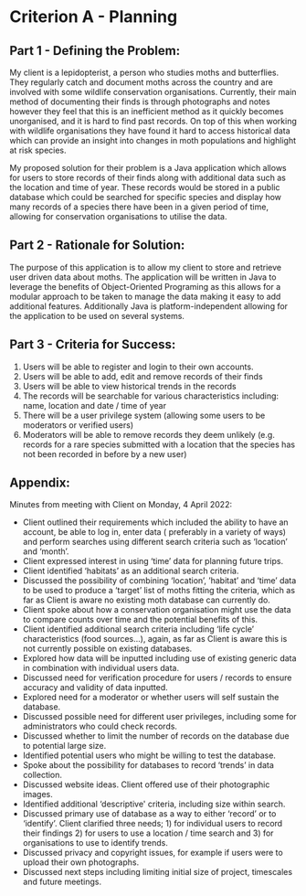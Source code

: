 # Criterion A - Planning

## Part 1 - Defining the Problem:

My client is a lepidopterist, a person who studies moths and butterflies. They regularly catch and document moths across
the country and are involved with some wildlife conservation organisations. Currently, their main method of
documenting their finds is through photographs and notes however they feel that this is an inefficient method as it
quickly becomes unorganised, and it is hard to find past records. On top of this when working with wildlife organisations
they have found it hard to access historical data which can provide an insight into changes in moth populations and
highlight at risk species.

My proposed solution for their problem is a Java application which allows for users to store records of their finds
along with additional data such as the location and time of year. These records would be stored in a public database
which could be searched for specific species and display how many records of a species there have been in a given period
of time, allowing for conservation organisations to utilise the data.

## Part 2 - Rationale for Solution:

The purpose of this application is to allow my client to store and retrieve user driven data about moths. The
application will be written in Java to leverage the benefits of Object-Oriented Programing as this allows for a modular
approach to be taken to manage the data making it easy to add additional features. Additionally Java is
platform-independent allowing for the application to be used on several systems.

## Part 3 - Criteria for Success:

1. Users will be able to register and login to their own accounts.
2. Users will be able to add, edit and remove records of their finds
3. Users will be able to view historical trends in the records
4. The records will be searchable for various characteristics including: name, location and date / time of year
5. There will be a user privilege system (allowing some users to be moderators or verified users)
6. Moderators will be able to remove records they deem unlikely (e.g. records for a rare species submitted with a
   location that the species has not been recorded in before by a new user)

## Appendix:

Minutes from meeting with Client on Monday, 4 April 2022:

- Client outlined their requirements which included the ability to have an account, be able to log in, enter data (
  preferably in a variety of ways) and perform searches using different search criteria such as ‘location’ and ‘month’.
- Client expressed interest in using ‘time’ data for planning future trips.
- Client identified ‘habitats’ as an additional search criteria.
- Discussed the possibility of combining ‘location’, ’habitat’ and ‘time’ data to be used to produce a ‘target’ list of
  moths fitting the criteria, which as far as Client is aware no existing moth database can currently do.
- Client spoke about how a conservation organisation might use the data to compare counts over time and the potential
  benefits of this.
- Client identified additional search criteria including ‘life cycle’ characteristics (food sources…), again, as far as
  Client is aware this is not currently possible on existing databases.
- Explored how data will be inputted including use of existing generic data in combination with individual users data.
- Discussed need for verification procedure for users / records to ensure accuracy and validity of data inputted.
- Explored need for a moderator or whether users will self sustain the database.
- Discussed possible need for different user privileges, including some for administrators who could check records.
- Discussed whether to limit the number of records on the database due to potential large size.
- Identified potential users who might be willing to test the database.
- Spoke about the possibility for databases to record ‘trends’ in data collection.
- Discussed website ideas. Client offered use of their photographic images.
- Identified additional ‘descriptive' criteria, including size within search.
- Discussed primary use of database as a way to either ‘record’ or to ‘identify’. Client clarified three needs; 1) for
  individual users to record their findings 2) for users to use a location / time search and 3) for organisations to use
  to identify trends.
- Discussed privacy and copyright issues, for example if users were to upload their own photographs.
- Discussed next steps including limiting initial size of project, timescales and future meetings.
